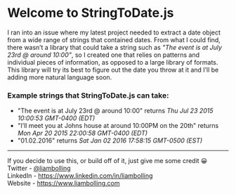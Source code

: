 <h1>Welcome to StringToDate.js</h1>

I ran into an issue where my latest project needed to extract a date object from a wide range of strings that contained dates. From what I could find, there wasn’t a library that could take a string such as <i>"The event is at July 23rd @ around 10:00”</i>, so I created one that relies on patterns and individual pieces of information, as opposed to a large library of formats. This library will try its best to figure out the date you throw at it and I’ll be adding more natural language soon. 


<h3>Example strings that StringToDate.js can take:</h3>

<ul>
<li>"The event is at July 23rd @ around 10:00" returns <i>Thu Jul 23 2015 10:00:53 GMT-0400 (EDT)</i></li>
<li>"I’ll meet you at Johns house at around 10:00PM on the 20th" returns <i>Mon Apr 20 2015 22:00:58 GMT-0400 (EDT)</i></li>
<li>"01.02.2016" returns <i>Sat Jan 02 2016 17:58:15 GMT-0500 (EST)</i></li>
</ul>

<hr />

If you decide to use this, or build off of it, just give me some credit 😀
<br>
Twitter - <a href="http://twitter.com/liambolling">@liambolling</a>
<br>
LinkedIn - <a href="https://www.linkedin.com/in/liambolling">https://www.linkedin.com/in/liambolling</a>
<br>
Website - <a href="https://www.liambolling.com">https://www.liambolling.com</a>